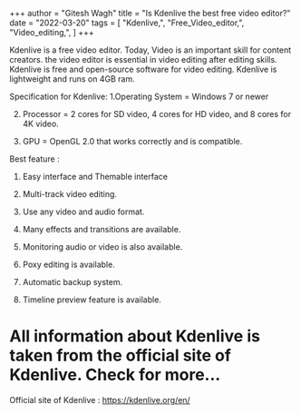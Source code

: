 +++
author = "Gitesh Wagh"
title = "Is Kdenlive the best free video editor?"
date = "2022-03-20"
tags = [
    "Kdenlive,",
    "Free_Video_editor,",
    "Video_editing,",
]
+++

 

Kdenlive is a free video editor. Today, Video is an important skill for content creators. the video editor is essential in video editing after editing skills. Kdenlive is free and open-source software for video editing. Kdenlive is lightweight and runs on 4GB ram.

Specification for Kdenlive:
1.Operating System = Windows 7 or newer

2. Processor = 2 cores for SD video, 4 cores for HD video, and 8 cores for 4K video.

3. GPU = OpenGL 2.0 that works correctly and is compatible.

Best feature :
1. Easy interface and Themable interface

2. Multi-track video editing.

3. Use any video and audio format.

4. Many effects and transitions are available.

5. Monitoring audio or video is also available.

6. Poxy editing is available.

7. Automatic backup system.

8. Timeline preview feature is available.
# All information about Kdenlive is taken from the official site of Kdenlive. Check for more... #

Official site of Kdenlive : https://kdenlive.org/en/

